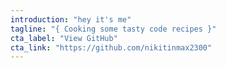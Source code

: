 ```yaml
---
introduction: "hey it's me"
tagline: "{ Cooking some tasty code recipes }"
cta_label: "View GitHub"
cta_link: "https://github.com/nikitinmax2300"
---
```



